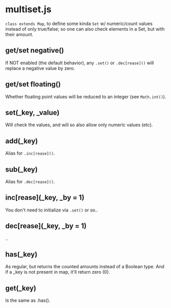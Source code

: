 # multiset.js
`class extends Map`, to define some kinda `Set` w/ numeric/count values instead of only true/false;
so one can also check elements in a Set, but with their amount.

## get/set negative()
If NOT enabled (the default behavior), any `.set()` or `.dec[rease]()` will replace a negative value
by zero.

## get/set floating()
Whether floating point values will be reduced to an integer (see `Math.int()`).

## set(_key, _value)
Will check the values, and will so also allow only numeric values (etc).

## add(_key)
Alias for `.inc[rease]()`.

## sub(_key)
Alias for `.dec[rease]()`.

## inc\[rease\](_key, _by = 1)
You don't need to initialize via `.set()` or so..

## dec\[rease\](_key, _by = 1)
..

## has(_key)
As regular, but returns the counted amounts instead of a Boolean type.
And if a _key is not present in map, it'll return zero (0).

## get(_key)
Is the same as .has().

